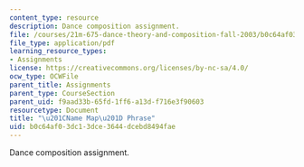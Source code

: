 ```yaml
---
content_type: resource
description: Dance composition assignment.
file: /courses/21m-675-dance-theory-and-composition-fall-2003/b0c64af03dc13dce3644dcebd8494fae_assignment_02.pdf
file_type: application/pdf
learning_resource_types:
- Assignments
license: https://creativecommons.org/licenses/by-nc-sa/4.0/
ocw_type: OCWFile
parent_title: Assignments
parent_type: CourseSection
parent_uid: f9aad33b-65fd-1ff6-a13d-f716e3f90603
resourcetype: Document
title: "\u201CName Map\u201D Phrase"
uid: b0c64af0-3dc1-3dce-3644-dcebd8494fae
---
```

Dance composition assignment.